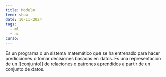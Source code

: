 ```yaml
---
title: Modelo
feed: show
date: 10-11-2024
tags:
  - ml
  - ai
curso:
---
```

Es un programa o un sistema matemático que se ha entrenado para hacer predicciones o tomar decisiones basadas en datos. Es una representación de un [[conjunto]] de relaciones o patrones aprendidos a partir de un conjunto de datos.